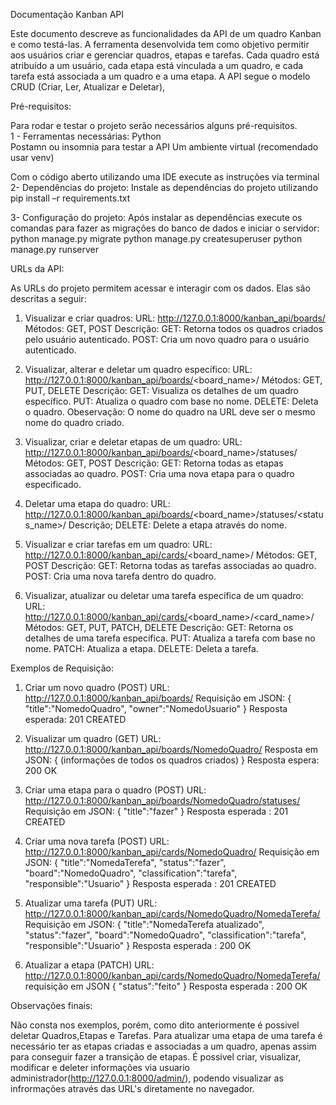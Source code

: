 Documentação Kanban API

Este documento descreve as funcionalidades da API de um quadro Kanban e como testá-las. A ferramenta desenvolvida tem como objetivo permitir aos usuários criar e gerenciar quadros, etapas e tarefas. Cada quadro está atribuído a um usuário, cada etapa está vinculada a um quadro, e cada tarefa está associada a um quadro e a uma etapa. A API segue o modelo CRUD (Criar, Ler, Atualizar e Deletar),

Pré-requisitos: 

Para rodar e testar o projeto serão necessários alguns pré-requisitos.  
1 - Ferramentas necessárias: 
  Python  
  Postamn ou insomnia para testar a API 
  Um ambiente virtual (recomendado usar venv) 

Com o código aberto utilizando uma IDE execute as instruções via terminal
2- Dependências do projeto: 
  Instale as dependências do projeto utilizando 
  pip install –r requirements.txt 
 
3- Configuração do projeto: 
  Após instalar as dependências execute os comandas para fazer as migrações do banco de dados e iniciar o servidor: 
  python manage.py migrate
  python manage.py createsuperuser
  python manage.py runserver 

URLs da API:

As URLs do projeto permitem acessar e interagir com os dados. Elas são descritas a seguir:

1. Visualizar e criar quadros:
  URL: http://127.0.0.1:8000/kanban_api/boards/
  Métodos: GET, POST
  Descrição:
    GET: Retorna todos os quadros criados pelo usuário autenticado.
    POST: Cria um novo quadro para o usuário autenticado.

2. Visualizar, alterar e deletar um quadro específico:
URL: http://127.0.0.1:8000/kanban_api/boards/<board_name>/
Métodos: GET, PUT, DELETE
Descrição:
  GET: Visualiza os detalhes de um quadro específico.
  PUT: Atualiza o quadro com base no nome.
  DELETE: Deleta o quadro.
Obeservação: O nome do quadro na URL deve ser o mesmo nome do quadro criado.

3. Visualizar, criar e deletar etapas de um quadro:
URL: http://127.0.0.1:8000/kanban_api/boards/<board_name>/statuses/
Métodos: GET, POST
Descrição:
  GET: Retorna todas as etapas associadas ao quadro.
  POST: Cria uma nova etapa para o quadro especificado.

4. Deletar uma etapa do quadro:
URL: http://127.0.0.1:8000/kanban_api/boards/<board_name>/statuses/<status_name>/
Descrição;
   DELETE: Delete a etapa através do nome.

5. Visualizar e criar tarefas em um quadro:
URL: http://127.0.0.1:8000/kanban_api/cards/<board_name>/
Métodos: GET, POST
Descrição:
  GET: Retorna todas as tarefas associadas ao quadro.
  POST: Cria uma nova tarefa dentro do quadro.

6. Visualizar, atualizar ou deletar uma tarefa específica de um quadro:
URL: http://127.0.0.1:8000/kanban_api/cards/<board_name>/<card_name>/
Métodos: GET, PUT, PATCH, DELETE
Descrição:
  GET: Retorna os detalhes de uma tarefa específica.
  PUT: Atualiza a tarefa com base no nome.
  PATCH: Atualiza a etapa.
  DELETE: Deleta a tarefa.

Exemplos de Requisição:

1. Criar um novo quadro (POST)
URL: http://127.0.0.1:8000/kanban_api/boards/
Requisição em JSON:
{
    "title":"NomedoQuadro",
    "owner":"NomedoUsuario"
}
Resposta esperada: 201 CREATED

2. Visualizar um quadro (GET)
URL: http://127.0.0.1:8000/kanban_api/boards/NomedoQuadro/
Resposta em JSON:
{
 (informações de todos os quadros criados)
}
Resposta espera: 200 OK

3. Criar uma etapa para o quadro (POST)
URL: http://127.0.0.1:8000/kanban_api/boards/NomedoQuadro/statuses/
Requisição em JSON:
{
    "title":"fazer"
}
Resposta esperada : 201 CREATED

4. Criar uma nova tarefa (POST)
URL: http://127.0.0.1:8000/kanban_api/cards/NomedoQuadro/
Requisição em JSON:
{
    "title":"NomedaTerefa",
    "status":"fazer",
    "board":"NomedoQuadro",
    "classification":"tarefa",
    "responsible":"Usuario"
}
Resposta esperada : 201 CREATED

5. Atualizar uma tarefa (PUT)
URL: http://127.0.0.1:8000/kanban_api/cards/NomedoQuadro/NomedaTerefa/
Requisição em JSON:
{
    "title":"NomedaTerefa atualizado",
    "status":"fazer",
    "board":"NomedoQuadro",
    "classification":"tarefa",
    "responsible":"Usuario"
}
Resposta esperada : 200 OK

6. Atualizar a etapa (PATCH)
URL: http://127.0.0.1:8000/kanban_api/cards/NomedoQuadro/NomedaTerefa/
requisição em JSON
{
    "status":"feito"
}
Resposta esperada : 200 OK

Observações finais:

Não consta nos exemplos, porém, como dito anteriormente é possivel deletar Quadros,Etapas e Tarefas.
Para atualizar uma etapa de uma tarefa é necessário ter as etapas criadas e associadas a um quadro, apenas assim para conseguir fazer a transição de etapas.
É possivel criar, visualizar, modificar e deleter informações via usuario administrador(http://127.0.0.1:8000/admin/), podendo visualizar as infrormações através das URL's diretamente no navegador.


